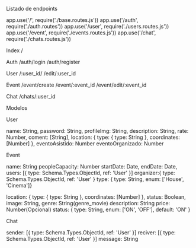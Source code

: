 Listado de endpoints

  app.use('/', require('./base.routes.js'))
  app.use('/auth', require('./auth.routes'))
  app.use('/user', require('./users.routes.js'))
  app.use('/event', require('./events.routes.js'))
  app.use('/chat', require('./chats.routes.js'))

Index
/

Auth
/auth/login
/auth/register

User
/:user_id/
/edit/:user_id

Event
/event/create
/event/:event_id
/event/edit/:event_id

Chat
/chats/:user_id


Modelos

User

  name: String,
  password: String,
  profileImg: String,
  description: String,
  rate: Number,
  coment: [String],
  location: {
          type: { type: String },
          coordinates: [Number]
      },
  eventoAsistido: Number
  eventoOrganizado: Number







Event

  name: String
  peopleCapacity: Number
  startDate: Date,
  endDate: Date,
  users: [{ type: Schema.Types.ObjectId, ref: 'User' }]
  organizer:{ type: Schema.Types.ObjectId, ref: 'User' }
  type: { type: String, enum: ['House', 'Cinema']}
  <!-- chat:{message: String, sender:_id, } -->
  location: {
          type: { type: String },
          coordinates: [Number]
      },
  status: Boolean,
  image: String,
  genre: String(genre_movie)
  description: String
  price: Number(Opcional)
  status: { type: String, enum: ['ON', 'OFF'], default: 'ON' }

Chat

sender: [{ type: Schema.Types.ObjectId, ref: 'User' }]
reciver: [{ type: Schema.Types.ObjectId, ref: 'User' }]
message: String
